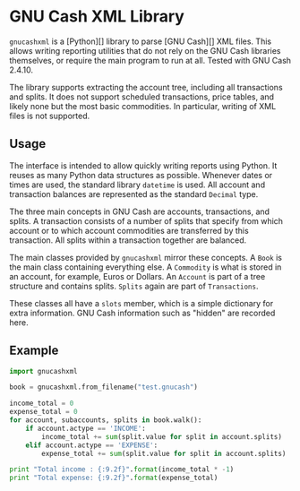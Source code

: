 # GNU Cash XML Library

`gnucashxml` is a [Python][] library to parse [GNU Cash][] XML files.
This allows writing reporting utilities that do not rely on the GNU
Cash libraries themselves, or require the main program to run at all.
Tested with GNU Cash 2.4.10.

The library supports extracting the account tree, including all
transactions and splits. It does not support scheduled transactions,
price tables, and likely none but the most basic commodities. In
particular, writing of XML files is not supported.

## Usage

The interface is intended to allow quickly writing reports using
Python. It reuses as many Python data structures as possible. Whenever
dates or times are used, the standard library `datetime` is used. All
account and transaction balances are represented as the standard
`Decimal` type.

The three main concepts in GNU Cash are accounts, transactions, and
splits. A transaction consists of a number of splits that specify from
which account or to which account commodities are transferred by this
transaction. All splits within a transaction together are balanced.

The main classes provided by `gnucashxml` mirror these concepts. A
`Book` is the main class containing everything else. A `Commodity` is
what is stored in an account, for example, Euros or Dollars. An
`Account` is part of a tree structure and contains splits. `Splits`
again are part of `Transactions`.

These classes all have a `slots` member, which is a simple dictionary
for extra information. GNU Cash information such as "hidden" are
recorded here.

## Example

```Python
import gnucashxml

book = gnucashxml.from_filename("test.gnucash")

income_total = 0
expense_total = 0
for account, subaccounts, splits in book.walk():
    if account.actype == 'INCOME':
        income_total += sum(split.value for split in account.splits)
    elif account.actype == 'EXPENSE':
        expense_total += sum(split.value for split in account.splits)

print "Total income : {:9.2f}".format(income_total * -1)
print "Total expense: {:9.2f}".format(expense_total)
```
